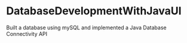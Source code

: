 # DatabaseDevelopmentWithJavaUI

Built a database using mySQL and implemented a Java Database Connectivity API

